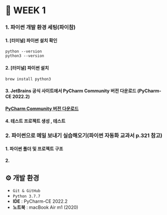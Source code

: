# :calendar: WEEK 1
### 1. 파이썬 개발 환경 세팅(파이참)
#### 1. [터미널] 파이썬 설치 확인 
```
python --version
python3 --version
```
#### 2. [터미널] 파이썬 설치
```
brew install python3
```

#### 3. JetBrains 공식 사이트에서 PyCharm Community 버전 다운로드 (PyCharm-CE 2022.2)
[**PyCharm Community 버전 다운로드**](https://www.jetbrains.com/ko-kr/pycharm/download/#section=mac)

#### 4. 테스트 프로젝트 생성 , 테스트

### 2. 파이썬으로 메일 보내기 실습해오기(파이썬 자동화 교과서 p.321 참고)

#### 1. 파이썬 폴더 및 프로젝트 구조

#### 2. 

## ⚙️ 개발 환경
- `Git & GitHub`
- `Python 3.7.7`
- **IDE** : PyCharm-CE 2022.2
- **노트북** :  macBook Air m1 (2020) 
